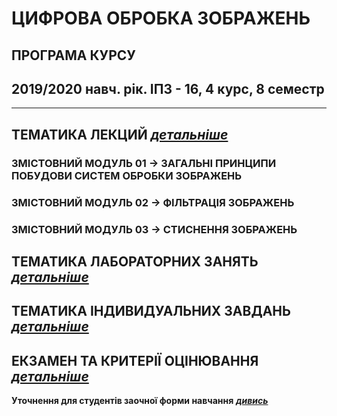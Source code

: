 # **ЦИФРОВА ОБРОБКА ЗОБРАЖЕНЬ**
## ПРОГРАМА КУРСУ
## 2019/2020 навч. рік. ІПЗ - 16, 4 курс, 8 семестр
___
## ТЕМАТИКА ЛЕКЦИЙ [***детальніше***](/_LEC_/Lec_Common.md)
### ЗМІСТОВНИЙ МОДУЛЬ 01 -> ЗАГАЛЬНІ ПРИНЦИПИ ПОБУДОВИ СИСТЕМ ОБРОБКИ ЗОБРАЖЕНЬ
### ЗМІСТОВНИЙ МОДУЛЬ 02 -> ФІЛЬТРАЦІЯ ЗОБРАЖЕНЬ  
### ЗМІСТОВНИЙ МОДУЛЬ 03 -> СТИСНЕННЯ  ЗОБРАЖЕНЬ  
## ТЕМАТИКА ЛАБОРАТОРНИХ ЗАНЯТЬ [***детальніше***](/_LAB_/Lab_Works_Common.md)
## ТЕМАТИКА ІНДИВИДУАЛЬНИХ ЗАВДАНЬ [***детальніше***](/Individ_Settlement_Work/Tasks.md)

## ЕКЗАМЕН ТА КРИТЕРІЇ ОЦІНЮВАННЯ [***детальніше***](/_EXAM_/Exam_Common.md)

**Уточнення для студентів заочної форми навчання** [***дивись***](/READMEz.md)
